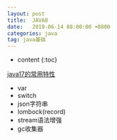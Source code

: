 ```yaml
---
layout: post
title:  JAVA8
date:   2019-06-14 08:00:00 +0800
categories: java
tag: java基础
---
```


* content
{:toc}

[java17的常用特性](https://medium.com/@bingqilinpeishenme/%E8%AF%91-7%E4%B8%AA%E7%90%86%E7%94%B1-%E4%BB%8Ejava8%E5%8D%87%E7%BA%A7%E5%88%B0java17-d6b23cccfc83)

* var   
* switch 
* json字符串 
* lombock(record) 
* stream语法增强 
* gc收集器